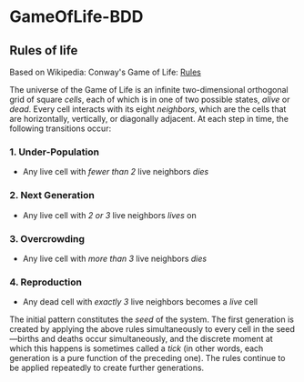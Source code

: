 # GameOfLife-BDD

## Rules of life

Based on Wikipedia: Conway's Game of Life: [Rules](http://en.wikipedia.org/wiki/Conway%27s_Game_of_Life#Rules)

The universe of the Game of Life is an infinite two-dimensional orthogonal grid of square *cells*, each of which is in
one of two possible states, *alive* or *dead*. Every cell interacts with its eight *neighbors*, which are the cells that
are horizontally, vertically, or diagonally adjacent. At each step in time, the following transitions occur:

### 1. Under-Population

- Any live cell with *fewer than 2* live neighbors *dies*

### 2. Next Generation

- Any live cell with *2 or 3* live neighbors *lives* on

### 3. Overcrowding

- Any live cell with *more than 3* live neighbors *dies*

### 4. Reproduction

- Any dead cell with *exactly 3* live neighbors becomes a *live* cell

The initial pattern constitutes the *seed* of the system. The first generation is created by applying the above rules
simultaneously to every cell in the seed—births and deaths occur simultaneously, and the discrete moment at which this
happens is sometimes called a *tick* (in other words, each generation is a pure function of the preceding one). The
rules continue to be applied repeatedly to create further generations.

